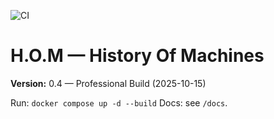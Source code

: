 ![CI](https://github.com/BombInside/H.O.M/actions/workflows/ci.yml/badge.svg)

# H.O.M — History Of Machines

**Version:** 0.4 — Professional Build (2025-10-15)

Run: `docker compose up -d --build`
Docs: see `/docs`.
